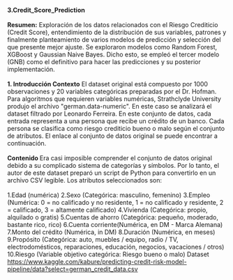 <b>3.Credit_Score_Prediction </b> 
<br> <br>
<b>Resumen:</b> Exploración de los datos relacionados con el Riesgo Crediticio (Credit Score), entendimiento de la distribución de sus variables, patrones y finalmente planteamiento de varios modelos de predicción y selección del que presente mejor ajuste. 
Se exploraron modelos como Random Forest, XGBoost y Gaussian Naive Bayes. Dicho esto, se empleó el tercer modelo (GNB) como el definitivo para hacer las predicciones y su posterior implementación.
<br> <br>
<b>1. Introducción </b>
<b>Contexto</b>
El dataset original está compuesto por 1000 observaciones y 20 variables categóricas preparadas por el Dr. Hofman. Para algoritmos que requieren variables numéricas, Strathclyde University produjo el archivo "german.data-numeric". En este caso se analizará el dataset filtrado por Leonardo Ferreira. En este conjunto de datos, cada entrada representa a una persona que recibe un crédito de un banco. Cada persona se clasifica como riesgo crediticio bueno o malo según el conjunto de atributos. El enlace al conjunto de datos original se puede encontrar a continuación.
<br> <br>
<b>Contenido </b>
Era casi imposible comprender el conjunto de datos original debido a su complicado sistema de categorías y símbolos. Por lo tanto, el autor de este dataset preparó un script de Python para convertirlo en un archivo CSV legible. Los atributos seleccionados son:
<br> <br>
1.Edad (numérica)
2.Sexo (Categórica: masculino, femenino)
3.Empleo (Numérica: 0 = no calificado y no residente, 1 = no calificado y residente, 2 = calificado, 3 = altamente calificado)
4.Vivienda (Categórica: propio, alquilado o gratis)
5.Cuentas de ahorro (Categórica: pequeño, moderado, bastante rico, rico)
6.Cuenta corriente(Numérica, en DM - Marca Alemana)
7.Monto del crédito (Numérica, in DM)
8.Duración (Numérica, en meses)
9.Propósito (Categórica: auto, muebles / equipo, radio / TV, electrodomésticos, reparaciones, educación, negocios, vacaciones / otros)
10.Riesgo (Variable objetivo categórica: Riesgo bueno o malo)
Dataset
https://www.kaggle.com/kabure/predicting-credit-risk-model-pipeline/data?select=german_credit_data.csv
